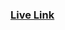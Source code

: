 ### [Live Link](https://atique0x.github.io/Learning-Journey/Recap%20Javascript/Important%20Topics/js-task-2-custom/index.html)
